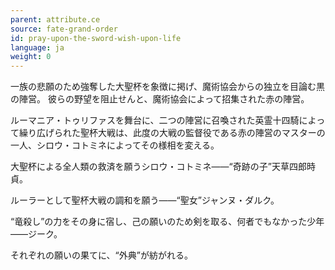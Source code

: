 ```yaml
---
parent: attribute.ce
source: fate-grand-order
id: pray-upon-the-sword-wish-upon-life
language: ja
weight: 0
---
```


一族の悲願のため強奪した大聖杯を象徴に掲げ、魔術協会からの独立を目論む黒の陣営。
彼らの野望を阻止せんと、魔術協会によって招集された赤の陣営。

ルーマニア・トゥリファスを舞台に、二つの陣営に召喚された英霊十四騎によって繰り広げられた聖杯大戦は、此度の大戦の監督役である赤の陣営のマスターの一人、シロウ・コトミネによってその様相を変える。

大聖杯による全人類の救済を願うシロウ・コトミネ――“奇跡の子”天草四郎時貞。

ルーラーとして聖杯大戦の調和を願う――“聖女”ジャンヌ・ダルク。

“竜殺し”の力をその身に宿し、己の願いのため剣を取る、何者でもなかった少年――ジーク。

それぞれの願いの果てに、“外典”が紡がれる。
